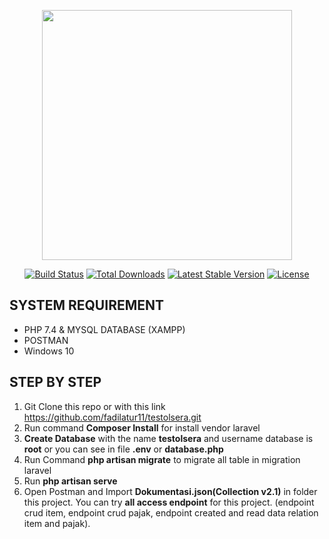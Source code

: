 <p align="center"><a href="https://laravel.com" target="_blank"><img src="https://raw.githubusercontent.com/laravel/art/master/logo-lockup/5%20SVG/2%20CMYK/1%20Full%20Color/laravel-logolockup-cmyk-red.svg" width="400"></a></p>

<p align="center">
<a href="https://travis-ci.org/laravel/framework"><img src="https://travis-ci.org/laravel/framework.svg" alt="Build Status"></a>
<a href="https://packagist.org/packages/laravel/framework"><img src="https://img.shields.io/packagist/dt/laravel/framework" alt="Total Downloads"></a>
<a href="https://packagist.org/packages/laravel/framework"><img src="https://img.shields.io/packagist/v/laravel/framework" alt="Latest Stable Version"></a>
<a href="https://packagist.org/packages/laravel/framework"><img src="https://img.shields.io/packagist/l/laravel/framework" alt="License"></a>
</p>

## SYSTEM REQUIREMENT
- PHP 7.4 & MYSQL DATABASE (XAMPP)
- POSTMAN
- Windows 10

## STEP BY STEP
1. Git Clone this repo or with this link <a href="https://github.com/fadilatur11/testolsera.git">https://github.com/fadilatur11/testolsera.git</a>
2. Run command <b>Composer Install</b> for install vendor laravel
3. <b>Create Database</b> with the name <b>testolsera</b> and username database is <b>root</b> or you can see in file <b>.env</b> or <b>database.php</b>
4. Run Command <b>php artisan migrate</b> to migrate all table in migration laravel
5. Run <b>php artisan serve</b>
6. Open Postman and Import <b>Dokumentasi.json(Collection v2.1)</b> in folder this project. You can try <b>all access endpoint</b> for this project. (endpoint crud item, endpoint crud pajak, endpoint created and read data relation item and pajak).
